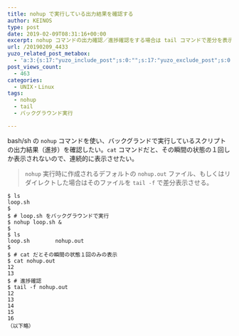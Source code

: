 ```yaml
---
title: nohup で実行している出力結果を確認する
author: KEINOS
type: post
date: 2019-02-09T08:31:16+00:00
excerpt: nohup コマンドの出力確認／進捗確認をする場合は tail コマンドで差分を表示させます。
url: /20190209_4433
yuzo_related_post_metabox:
  - 'a:3:{s:17:"yuzo_include_post";s:0:"";s:17:"yuzo_exclude_post";s:0:"";s:21:"yuzo_disabled_related";N;}'
post_views_count:
  - 463
categories:
  - UNIX・Linux
tags:
  - nohup
  - tail
  - バックグラウンド実行

---
```

bash/sh の `nohup` コマンドを使い、バックグランドで実行しているスクリプトの出力結果（進捗）を確認したい。`cat` コマンドだと、その瞬間の状態の１回しか表示されないので、連続的に表示させたい。

> `nohup` 実行時に作成されるデフォルトの `nohup.out` ファイル、もしくはリダイレクトした場合はそのファイルを `tail -f` で差分表示させる。

    $ ls
    loop.sh
    $
    $ # loop.sh をバックグラウンドで実行
    $ nohup loop.sh &
    $
    $ ls
    loop.sh        nohup.out
    $
    $ # cat だとその瞬間の状態１回のみの表示
    $ cat nohup.out
    12
    13
    $ # 進捗確認
    $ tail -f nohup.out
    12
    13
    14
    15
    16
    （以下略）